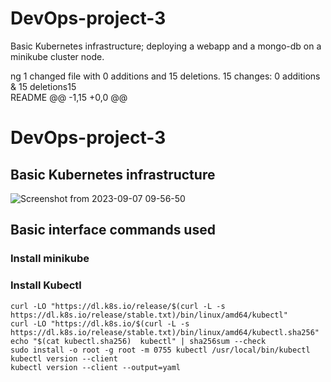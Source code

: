 # DevOps-project-3
Basic Kubernetes infrastructure; deploying a webapp and a mongo-db on a minikube cluster node. 

ng 1 changed file with 0 additions and 15 deletions.
 15 changes: 0 additions & 15 deletions15  
README
@@ -1,15 +0,0 @@
# DevOps-project-3	
## Basic Kubernetes infrastructure	
![Screenshot from 2023-09-07 09-56-50](https://github.com/Sherif-Elshafei/DevOps-project-3/assets/4324447/b94d9fbf-0bf1-455b-b456-5b4da3ccc167)

## Basic interface commands used	
### Install minikube	

### Install Kubectl	
```	
curl -LO "https://dl.k8s.io/release/$(curl -L -s https://dl.k8s.io/release/stable.txt)/bin/linux/amd64/kubectl"	
curl -LO "https://dl.k8s.io/$(curl -L -s https://dl.k8s.io/release/stable.txt)/bin/linux/amd64/kubectl.sha256"	
echo "$(cat kubectl.sha256)  kubectl" | sha256sum --check	
sudo install -o root -g root -m 0755 kubectl /usr/local/bin/kubectl	
kubectl version --client	
kubectl version --client --output=yaml	
```
